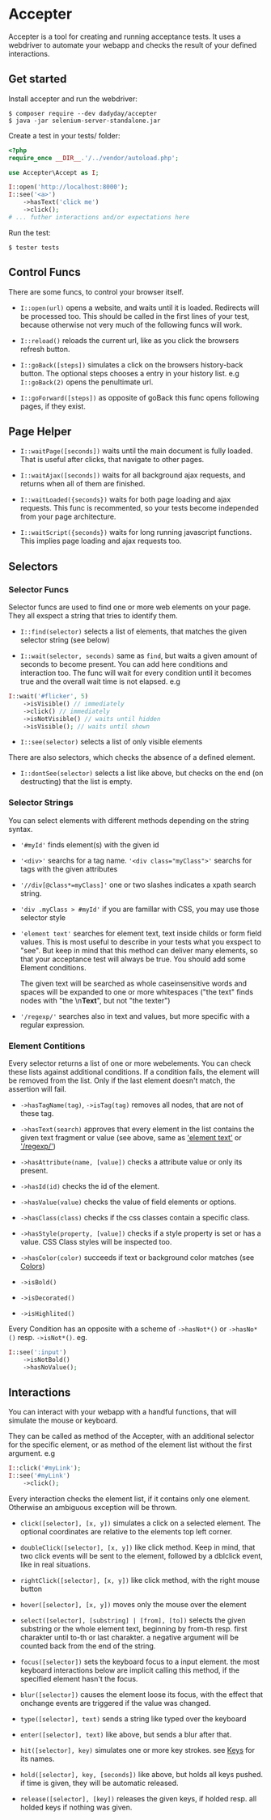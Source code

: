# Accepter

Accepter is a tool for creating and running acceptance tests. It uses a webdriver to automate your webapp and checks the result of your defined interactions.

## Get started

Install accepter and run the webdriver:
```
$ composer require --dev dadyday/accepter
$ java -jar selenium-server-standalone.jar
```

Create a test in your tests/ folder:
```php
<?php
require_once __DIR__.'/../vendor/autoload.php';

use Accepter\Accept as I;

I::open('http://localhost:8000');
I::see('<a>')
    ->hasText('click me')
    ->click();
# ... futher interactions and/or expectations here
```
Run the test:
```
$ tester tests
```

## Control Funcs

There are some funcs, to control your browser itself.

* `I::open(url)`
    opens a website, and waits until it is loaded. Redirects will be processed too.
    This should be called in the first lines of your test, because otherwise not very much of the following funcs will work.

* `I::reload()`
    reloads the current url, like as you click the browsers refresh button.

* `I::goBack([steps])`
    simulates a click on the browsers history-back button. The optional steps chooses a entry in your history list. e.g `I::goBack(2)` opens the penultimate url.

* `I::goForward([steps])`
    as opposite of goBack this func opens following pages, if they exist.

## Page Helper

* `I::waitPage([seconds])`
    waits until the main document is fully loaded. That is useful after clicks, that navigate to other pages.

* `I::waitAjax([seconds])`
    waits for all background ajax requests, and returns when all of them are finished.

* `I::waitLoaded({seconds})`
    waits for both page loading and ajax requests. This func is recommented, so your tests become independed from your page architecture.

* `I::waitScript({seconds})`
    waits for long running javascript functions. This implies page loading and ajax requests too.

## Selectors

### Selector Funcs

Selector funcs are used to find one or more web elements on your page. They all exspect a string that tries to identify them.

* `I::find(selector)`
    selects a list of elements, that matches the given selector string (see below)

* `I::wait(selector, seconds)`
    same as `find`, but waits a given amount of seconds to become present. You can add here conditions and interaction too. The func will wait for every condition until it becomes true and the overall wait time is not elapsed. e.g
```php
I::wait('#flicker', 5)
    ->isVisible() // immediately
    ->click() // immediately
    ->isNotVisible() // waits until hidden
    ->isVisible(); // waits until shown
```

* `I::see(selector)`
    selects a list of only visible elements

There are also selectors, which checks the absence of a defined element.

* `I::dontSee(selector)`
    selects a list like above, but checks on the end (on destructing) that the list is empty.

### Selector Strings

You can select elements with different methods depending on the string syntax.

* `'#myId'`
    finds element(s) with the given id

* `'<div>'`
    searchs for a tag name. `'<div class="myClass">'` searchs for tags with the given attributes

* `'//div[@class*=myClass]'`
    one or two slashes indicates a xpath search string.

* `'div .myClass > #myId'`
    if you are famillar with CSS, you may use those selector style

* <a name="element-text"></a>`'element text'`
    searches for element text, text inside childs or form field values. This is most useful to describe in your tests what you exspect to "see". But keep in mind that this method can deliver many elements, so that your acceptance test will always be true. You should add some Element conditions.

    The given text will be searched as whole caseinsensitive words and spaces will be expanded to one or more whitespaces ("the text" finds nodes with "the  \n<b>Text</b>", but not "the texter")

* <a name="regexp"></a>`'/regexp/'`
    searches also in text and values, but more specific with a regular expression.

### Element Contitions

Every selector returns a list of one or more webelements. You can check these lists against additional conditions. If a condition fails, the element will be removed from the list. Only if the last element doesn't match, the assertion will fail.

* `->hasTagName(tag)`, `->isTag(tag)`
    removes all nodes, that are not of these tag.

* `->hasText(search)`
    approves that every element in the list contains the given text fragment or value (see above, same as ['element text'](#element-text) or ['/regexp/'](#regexp))

* `->hasAttribute(name, [value])`
    checks a attribute value or only its present.

* `->hasId(id)`
    checks the id of the element.

* `->hasValue(value)`
    checks the value of field elements or options.

* `->hasClass(class)`
    checks if the css classes contain a specific class.

* `->hasStyle(property, [value])`
    checks if a style property is set or has a value.
    CSS Class styles will be inspected too.

* `->hasColor(color)`
    succeeds if text or background color matches
    (see [Colors](#colors))

* `->isBold()`

* `->isDecorated()`    

* `->isHighlited()`    

Every Condition has an opposite with a scheme of
`->hasNot*()` or `->hasNo*()` resp. `->isNot*()`. eg.
```php
I::see(':input')
    ->isNotBold()
    ->hasNoValue();
```

## Interactions

You can interact with your webapp with a handful functions, that will simulate the mouse or keyboard.

They can be called as method of the Accepter, with an additional selector for the specific element, or as method of the element list without the first argument. e.g

```php
I::click('#myLink');
I::see('#myLink')
    ->click();
```

Every interaction checks the element list, if it contains only one element. Otherwise an ambiguous exception will be thrown.

* `click([selector], [x, y])`
    simulates a click on a selected element. The optional coordinates are relative to the elements top left corner.

* `doubleClick([selector], [x, y])`
    like click method. Keep in mind, that two click events will be sent to the element, followed by a dblclick event, like in real situations.

* `rightClick([selector], [x, y])`
    like click method, with the right mouse button

* `hover([selector], [x, y])`
    moves only the mouse over the element

* `select([selector], [substring] | [from], [to])`
    selects the given substring or the whole element text, beginning by from-th resp. first charakter until to-th or last charakter. a negative argument will be counted back from the end of the string.

* `focus([selector])`
    sets the keyboard focus to a input element. the most keyboard interactions below are implicit calling this method, if the specified element hasn't the focus.

* `blur([selector])`
    causes the element loose its focus, with the effect that onchange events are triggered if the value was changed.

* `type([selector], text)`
    sends a string like typed over the keyboard

* `enter([selector], text)`
    like above, but sends a blur after that.

* `hit([selector], key)`
    simulates one or more key strokes. see [Keys](keys.md) for its names.

* `hold([selector], key, [seconds])`
    like above, but holds all keys pushed. if time is given, they will be automatic released.

* `release([selector], [key])`
    releases the given keys, if holded resp. all holded keys if nothing was given.
